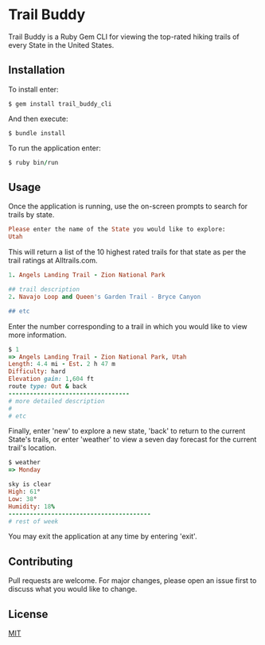 # Trail Buddy 

Trail Buddy is a Ruby Gem CLI for viewing the top-rated hiking trails of every State in the United States.

## Installation

To install enter:

    $ gem install trail_buddy_cli
And then execute:

    $ bundle install
To run the application enter:

```ruby
$ ruby bin/run
```


## Usage
Once the application is running, use the on-screen prompts to search for trails by state.
```ruby
Please enter the name of the State you would like to explore:
Utah
```
This will return a list of the 10 highest rated trails for that state as per the trail ratings at Alltrails.com.
```ruby
1. Angels Landing Trail - Zion National Park

## trail description 
2. Navajo Loop and Queen's Garden Trail - Bryce Canyon

## etc
```
Enter the number corresponding to a trail in which you would like to view more information.
```ruby
$ 1
=> Angels Landing Trail - Zion National Park, Utah
Length: 4.4 mi - Est. 2 h 47 m
Difficulty: hard
Elevation gain: 1,604 ft
route type: Out & back
----------------------------------
# more detailed description
#
# etc
```
Finally, enter 'new' to explore a new state, 'back' to return to the current State's trails, or enter 'weather' to view a seven day forecast for the current trail's location.
```ruby
$ weather 
=> Monday

sky is clear
High: 61°
Low: 38°
Humidity: 18%
----------------------------------------
# rest of week
``` 
You may exit the application at any time by entering 'exit'.

## Contributing
Pull requests are welcome. For major changes, please open an issue first to discuss what you would like to change.




## License
[MIT](https://choosealicense.com/licenses/mit/)